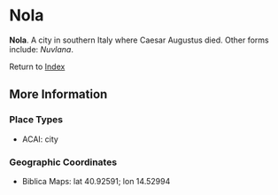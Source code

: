 # Nola
**Nola**. 
A city in southern Italy where Caesar Augustus died. 
Other forms include: 
*Nuvlana*. 








Return to [Index](00-Index.md)

## More Information

### Place Types

* ACAI: city



### Geographic Coordinates

* Biblica Maps: lat 40.92591; lon 14.52994




